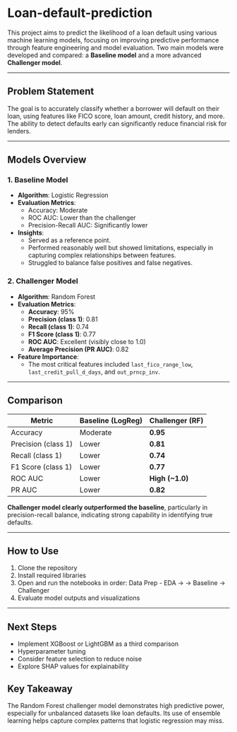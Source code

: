 # Loan-default-prediction

This project aims to predict the likelihood of a loan default using various machine learning models, focusing on improving predictive performance through feature engineering and model evaluation. Two main models were developed and compared: a **Baseline model** and a more advanced **Challenger model**.

---

## Problem Statement

The goal is to accurately classify whether a borrower will default on their loan, using features like FICO score, loan amount, credit history, and more. The ability to detect defaults early can significantly reduce financial risk for lenders.

---

## Models Overview

### 1. Baseline Model
- **Algorithm**: Logistic Regression
- **Evaluation Metrics**:
  - Accuracy: Moderate
  - ROC AUC: Lower than the challenger
  - Precision-Recall AUC: Significantly lower
- **Insights**:
  - Served as a reference point.
  - Performed reasonably well but showed limitations, especially in capturing complex relationships between features.
  - Struggled to balance false positives and false negatives.

### 2. Challenger Model
- **Algorithm**: Random Forest
- **Evaluation Metrics**:
  - **Accuracy**: 95%
  - **Precision (class 1)**: 0.81
  - **Recall (class 1)**: 0.74
  - **F1 Score (class 1)**: 0.77
  - **ROC AUC**: Excellent (visibly close to 1.0)
  - **Average Precision (PR AUC)**: 0.82
- **Feature Importance**:
  - The most critical features included `last_fico_range_low`, `last_credit_pull_d_days`, and `out_prncp_inv`.

---

##  Comparison

| Metric                  | Baseline (LogReg) | Challenger (RF) |
|------------------------|-------------------|------------------|
| Accuracy               | Moderate          | **0.95**         |
| Precision (class 1)    | Lower             | **0.81**         |
| Recall (class 1)       | Lower             | **0.74**         |
| F1 Score (class 1)     | Lower             | **0.77**         |
| ROC AUC                | Lower             | **High (~1.0)**  |
| PR AUC                 | Lower             | **0.82**         |

**Challenger model clearly outperformed the baseline**, particularly in precision-recall balance, indicating strong capability in identifying true defaults.

---

##  How to Use

1. Clone the repository
2. Install required libraries
3. Open and run the notebooks in order: 
   Data Prep - EDA →  → Baseline → Challenger
4. Evaluate model outputs and visualizations

---

##  Next Steps

- Implement XGBoost or LightGBM as a third comparison
- Hyperparameter tuning
- Consider feature selection to reduce noise
- Explore SHAP values for explainability


##  Key Takeaway

The Random Forest challenger model demonstrates high predictive power, especially for unbalanced datasets like loan defaults. Its use of ensemble learning helps capture complex patterns that logistic regression may miss.



